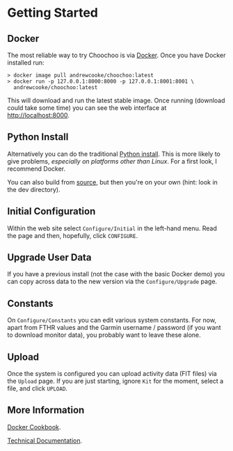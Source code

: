 
# Getting Started

## Docker

The most reliable way to try Choochoo is via
[Docker](https://docs.docker.com/get-docker/).  Once you have Docker
installed run:

    > docker image pull andrewcooke/choochoo:latest
    > docker run -p 127.0.0.1:8000:8000 -p 127.0.0.1:8001:8001 \
      andrewcooke/choochoo:latest

This will download and run the latest stable image.  Once running
(download could take some time) you can see the web interface at
[http://localhost:8000](http://localhost:8000).

## Python Install

Alternatively you can do the traditional [Python
install](python-install).  This is more likely to give problems,
*especially on platforms other than Linux*.  For a first look, I
recommend Docker.

You can also build from
[source](http://github.com/andrewcooke/choochoo), but then you're on
your own (hint: look in the dev directory).

## Initial Configuration

Within the web site select `Configure/Initial` in the left-hand menu.
Read the page and then, hopefully, click `CONFIGURE`.

## Upgrade User Data

If you have a previous install (not the case with the basic Docker
demo) you can copy across data to the new version via the
`Configure/Upgrade` page.

## Constants

On `Configure/Constants` you can edit various system constants.  For
now, apart from FTHR values and the Garmin username / password (if you
want to download monitor data), you probably want to leave these
alone.

## Upload

Once the system is configured you can upload activity data (FIT files)
via the `Upload` page.  If you are just starting, ignore `Kit` for the
moment, select a file, and click `UPLOAD`.

## More Information

[Docker Cookbook](docker).

[Technical Documentation](technical).
